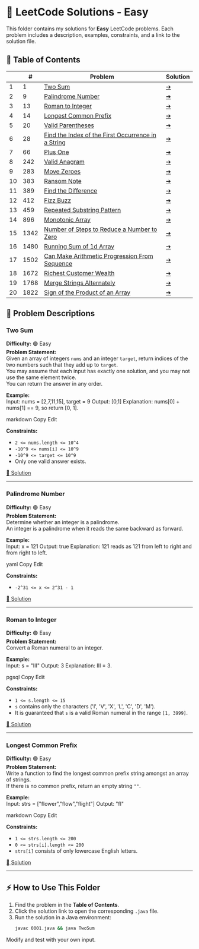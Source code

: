 # 🚀 LeetCode Solutions - Easy

This folder contains my solutions for **Easy** LeetCode problems. Each problem includes a description, examples, constraints, and a link to the solution file.

## 📂 Table of Contents

|   | # | Problem | Solution |
|---|---|---------|----------|
| 1  | 1  | [Two Sum](#two-sum)  | [➔](Solutions/0001.java) |
| 2  | 9  | [Palindrome Number](#palindrome-number)  | [➔](Solutions/0009.java) |
| 3  | 13 | [Roman to Integer](#roman-to-integer)  | [➔](Solutions/0013.java) |
| 4  | 14 | [Longest Common Prefix](#longest-common-prefix)  | [➔](Solutions/0014.java) |
| 5  | 20 | [Valid Parentheses](#valid-parentheses)  | [➔](Solutions/0020.java) |
| 6  | 28 | [Find the Index of the First Occurrence in a String](#find-the-index-of-the-first-occurrence-in-a-string)  | [➔](Solutions/0028.java) |
| 7  | 66 | [Plus One](#plus-one)  | [➔](Solutions/0066.java) |
| 8  | 242 | [Valid Anagram](#valid-anagram)  | [➔](Solutions/0242.java) |
| 9  | 283 | [Move Zeroes](#move-zeroes)  | [➔](Solutions/0283.java) |
| 10 | 383 | [Ransom Note](#ransom-note)  | [➔](Solutions/0383.java) |
| 11 | 389 | [Find the Difference](#find-the-difference)  | [➔](Solutions/0389.java) |
| 12 | 412 | [Fizz Buzz](#fizz-buzz)  | [➔](Solutions/0412.java) |
| 13 | 459 | [Repeated Substring Pattern](#repeated-substring-pattern)  | [➔](Solutions/0459.java) |
| 14 | 896 | [Monotonic Array](#monotonic-array)  | [➔](Solutions/0896.java) |
| 15 | 1342 | [Number of Steps to Reduce a Number to Zero](#number-of-steps-to-reduce-a-number-to-zero)  | [➔](Solutions/1342.java) |
| 16 | 1480 | [Running Sum of 1d Array](#running-sum-of-1d-array)  | [➔](Solutions/1480.java) |
| 17 | 1502 | [Can Make Arithmetic Progression From Sequence](#can-make-arithmetic-progression-from-sequence)  | [➔](Solutions/1502.java) |
| 18 | 1672 | [Richest Customer Wealth](#richest-customer-wealth)  | [➔](Solutions/1672.java) |
| 19 | 1768 | [Merge Strings Alternately](#merge-strings-alternately)  | [➔](Solutions/1768.java) |
| 20 | 1822 | [Sign of the Product of an Array](#sign-of-the-product-of-an-array)  | [➔](Solutions/1822.java) |

## 📝 Problem Descriptions

### Two Sum  
**Difficulty:** 🟢 Easy  
**Problem Statement:**  
Given an array of integers `nums` and an integer `target`, return indices of the two numbers such that they add up to `target`.  
You may assume that each input has exactly one solution, and you may not use the same element twice.  
You can return the answer in any order.

**Example:**  
Input: nums = [2,7,11,15], target = 9
Output: [0,1]
Explanation: nums[0] + nums[1] == 9, so return [0, 1].

markdown
Copy
Edit

**Constraints:**  
- `2 <= nums.length <= 10^4`
- `-10^9 <= nums[i] <= 10^9`
- `-10^9 <= target <= 10^9`
- Only one valid answer exists.

[📂 Solution](0001.java)

---

### Palindrome Number  
**Difficulty:** 🟢 Easy  
**Problem Statement:**  
Determine whether an integer is a palindrome.  
An integer is a palindrome when it reads the same backward as forward.

**Example:**  
Input: x = 121
Output: true
Explanation: 121 reads as 121 from left to right and from right to left.

yaml
Copy
Edit

**Constraints:**  
- `-2^31 <= x <= 2^31 - 1`

[📂 Solution](0009.java)

---

### Roman to Integer  
**Difficulty:** 🟢 Easy  
**Problem Statement:**  
Convert a Roman numeral to an integer.

**Example:**  
Input: s = "III"
Output: 3
Explanation: III = 3.

pgsql
Copy
Edit

**Constraints:**  
- `1 <= s.length <= 15`
- `s` contains only the characters ('I', 'V', 'X', 'L', 'C', 'D', 'M').
- It is guaranteed that `s` is a valid Roman numeral in the range `[1, 3999]`.

[📂 Solution](0013.java)

---

### Longest Common Prefix  
**Difficulty:** 🟢 Easy  
**Problem Statement:**  
Write a function to find the longest common prefix string amongst an array of strings.  
If there is no common prefix, return an empty string `""`.

**Example:**  
Input: strs = ["flower","flow","flight"]
Output: "fl"

markdown
Copy
Edit

**Constraints:**  
- `1 <= strs.length <= 200`
- `0 <= strs[i].length <= 200`
- `strs[i]` consists of only lowercase English letters.

[📂 Solution](0014.java)

---

## ⚡ How to Use This Folder

1. Find the problem in the **Table of Contents**.
2. Click the solution link to open the corresponding `.java` file.
3. Run the solution in a Java environment:
   ```sh
   javac 0001.java && java TwoSum
Modify and test with your own input.